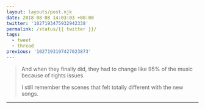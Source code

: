 ```yaml
---
layout: layouts/post.njk
date: 2018-08-08 14:03:03 +00:00
twitter: '1027193475932942338'
permalink: /status/{{ twitter }}/
tags: 
  - tweet
  - thread
previous: '1027193197427023873'
---
```


> And when they finally did, they had to change like 95% of the music because of rights issues.
> 
> I still remember the scenes that felt totally different with the new songs.

---

